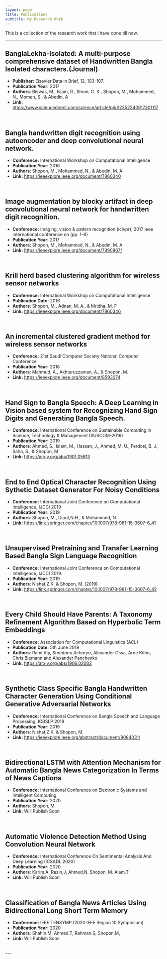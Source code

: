 ```yaml
---
layout: page
title: Publications
subtitle: My Research Work
---
```


This is a collection of the research work that I have done till now.

---

## BanglaLekha-Isolated: A multi-purpose comprehensive dataset of Handwritten Bangla Isolated characters.(Journal)

- **Publisher:** Elsevier Data in Brief, 12, 103-107.
- **Publication Year:** 2017
- **Authors**: Biswas, M., Islam, R., Shom, G. K., Shopon, M., Mohammed, N., Momen, S., & Abedin, A
- **Link:** https://www.sciencedirect.com/science/article/pii/S2352340917301117

<br/>

##  Bangla handwritten digit recognition using autoencoder and deep convolutional neural network. 

- **Conference:** International Workshop on Computational Intelligence
- **Publication Year:** 2016
- **Authors**: Shopon, M., Mohammed, N., & Abedin, M. A
- **Link:** https://ieeexplore.ieee.org/document/7860340

<br/>

## Image augmentation by blocky artifact in deep convolutional neural network for handwritten digit recognition.

- **Conference:**  Imaging, vision & pattern recognition (icivpr), 2017 ieee international conference on (pp. 1–6)
- **Publication Year:** 2017
- **Authors**: Shopon, M., Mohammed, N., & Abedin, M. A.
- **Link:** https://ieeexplore.ieee.org/document/7890867/

<br/>

## Krill herd based clustering algorithm for wireless sensor networks

- **Conference:** International Workshop on Computational Intelligence
- **Publication Date:** 2016
- **Authors**: Shopon, M., Adnan, M. A., & Mridha, M. F
- **Link:** https://ieeexplore.ieee.org/document/7860346

<br/>

## An incremental clustered gradient method for wireless sensor networks

- **Conference:** 21st Saudi Computer Society National Computer Conference
- **Publication Year:** 2018
- **Authors**: Mahmud, A., Akhtaruzzaman, A., & Shopon, M. 
- **Link:** https://ieeexplore.ieee.org/document/8593074

<br/>

## Hand Sign to Bangla Speech: A Deep Learning in Vision based system for Recognizing Hand Sign Digits and Generating Bangla Speech. 

- **Conference:**  International Conference on Sustainable Computing in Science, Technology & Management (SUSCOM-2019)
- **Publication Year:** 2019
- **Authors**: Ahmed, S., Islam, M., Hassan, J., Ahmed, M. U., Ferdosi, B. J., Saha, S., & Shopon, M
- **Link:** https://arxiv.org/abs/1901.05613

<br/>

## End to End Optical Character Recognition Using Sythetic Dataset Generator For Noisy Conditions

- **Conference:** International Joint Conference on Computational Intelligence, IJCCI 2019
- **Publication Year:** 2019
- **Authors**: Shopon, M., Diput,N.H., & Mohammed, N.
- **Link:** https://link.springer.com/chapter/10.1007/978-981-15-3607-6_41

<br/>

## Unsupervised Pretraining and Transfer Learning Based Bangla Sign Language Recognition

- **Conference:**  International Joint Conference on Computational Intelligence, IJCCI 2019.
- **Publication Year:** 2019
- **Authors**: Nishat,Z.K. & Shopon, M. (2019)
- **Link:** https://link.springer.com/chapter/10.1007/978-981-15-3607-6_42

<br/>

## Every Child Should Have Parents: A Taxonomy Refinement Algorithm Based on Hyperbolic Term Embeddings

- **Conference:** Association for Computational Linguistics (ACL)
- **Publication Date:** 5th June 2019
- **Authors**: Rami Aly, _Shantanu Acharya_, Alexander Ossa, Arne Köhn, Chris Biemann and Alexander Panchenko
- **Link:** https://arxiv.org/abs/1906.02002

<br/>

## Synthetic Class Specific Bangla Handwritten Character Generation Using Conditional Generative Adversarial Networks

- **Conference:**  International Conference on Bangla Speech and Language Processing, ICBSLP 2019
- **Publication Year:** 2019
- **Authors**: Nishat,Z.K. & Shopon, M.
- **Link:** https://ieeexplore.ieee.org/abstract/document/9084031/

<br/>

## Bidirectional LSTM with Attention Mechanism for Automatic Bangla News Categorization In Terms of News Captions

- **Conference:**  International Conference on Electronic Systems and Intelligent Computing
- **Publication Year:** 2020
- **Authors**: Shopon, M
- **Link:** Will Publish Soon

<br/>

##  Automatic Violence Detection Method Using Convolution Neural Network

- **Conference:** International Conference On Sentimental Analysis And Deep Learning (ICSADL 2020)
- **Publication Year:** 2020
- **Authors**: Karim.A, Razin,J, Ahmed,N. Shopon, M. Alam.T
- **Link:** Will Publish Soon

<br/>

## Classification of Bangla News Articles Using Bidirectional Long Short Term Memory

- **Conference:** IEEE TENSYMP (2020 IEEE Region 10 Symposium)
- **Publication Year:** 2020
- **Authors**: Shahin.M, Ahmed.T, Rahman.S, Shopon.M,
- **Link:** Will Publish Soon

<br/>
---
